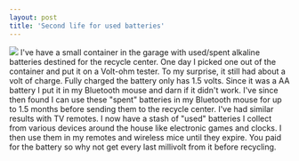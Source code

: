 ```yaml
---
layout: post
title: 'Second life for used batteries'
---
```

![](http://images.orgill.com/200x200/8247546.jpg) I've have a small container in the garage with used/spent alkaline batteries destined for the recycle center. One day I picked one out of the container and put it on a Volt-ohm tester. To my surprise, it still had about a volt of charge. Fully charged the battery only has 1.5 volts. Since it was a AA battery I put it in my Bluetooth mouse and darn if it didn't work. I've since then found I can use these "spent" batteries in my Bluetooth mouse for up to 1.5 months before sending them to the recycle center. I've had similar results with TV remotes. I now have a stash of "used" batteries I collect from various devices around the house like electronic games and clocks. I then use them in my remotes and wireless mice until they expire. You paid for the battery so why not get every last millivolt from it before recycling.
